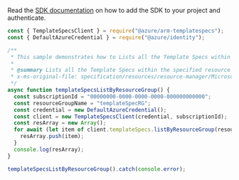 Read the [SDK documentation](https://github.com/Azure/azure-sdk-for-js/blob/%40azure%2Farm-templatespecs_2.0.1/sdk/templatespecs/arm-templatespecs/README.md) on how to add the SDK to your project and authenticate.

```javascript
const { TemplateSpecsClient } = require("@azure/arm-templatespecs");
const { DefaultAzureCredential } = require("@azure/identity");

/**
 * This sample demonstrates how to Lists all the Template Specs within the specified resource group.
 *
 * @summary Lists all the Template Specs within the specified resource group.
 * x-ms-original-file: specification/resources/resource-manager/Microsoft.Resources/stable/2021-05-01/examples/TemplateSpecsListByResourceGroup.json
 */
async function templateSpecsListByResourceGroup() {
  const subscriptionId = "00000000-0000-0000-0000-000000000000";
  const resourceGroupName = "templateSpecRG";
  const credential = new DefaultAzureCredential();
  const client = new TemplateSpecsClient(credential, subscriptionId);
  const resArray = new Array();
  for await (let item of client.templateSpecs.listByResourceGroup(resourceGroupName)) {
    resArray.push(item);
  }
  console.log(resArray);
}

templateSpecsListByResourceGroup().catch(console.error);
```
